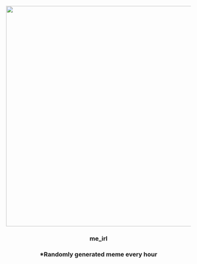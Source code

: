 <p align="center">
        <img src="https://i.redd.it/xyvg2znyovl91.png" width="600" height="600">
        </p>
        <h3 align="center">me_irl</h3>
        <h3 align="center">*Randomly generated meme every hour</h3>
    